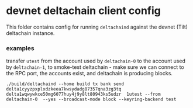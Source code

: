 # devnet deltachain client config

This folder contains config for running `deltachaind` against the devnet (Tilt) deltachain instance.

### examples

transfer `utest` from the account used by `deltachain-0` to the account used by `deltachain-1`, to smoke-test deltachain - make sure we can connect to the RPC port, the accounts exist, and deltachain is producing blocks.

    ./build/deltachaind --home build tx bank send delta1cyyzpxplxdzkeea7kwsydadg87357qna3zg3tq  delta1wqwywkce50mg6077huy4j9y8lt80943ks5udzr  1utest --from deltachain-0  --yes --broadcast-mode block --keyring-backend test

